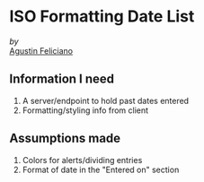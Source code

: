 # ISO Formatting Date List
*by*\
[Agustin Feliciano](https://github.com/gusfel)

## Information I need
1. A server/endpoint to hold past dates entered
2. Formatting/styling info from client

## Assumptions made
1. Colors for alerts/dividing entries
2. Format of date in the "Entered on" section